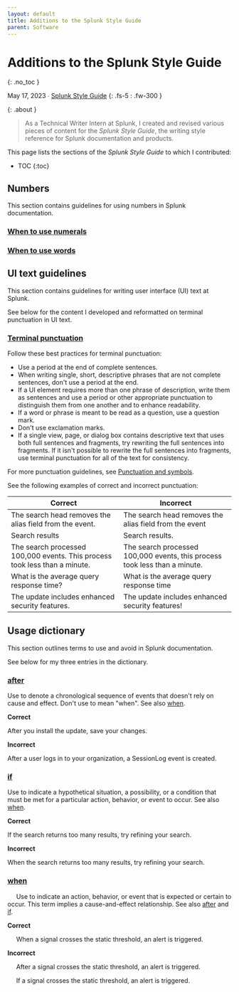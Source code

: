 ```yaml
---
layout: default
title: Additions to the Splunk Style Guide
parent: Software
---
```


# Additions to the Splunk Style Guide
{: .no_toc }

May 17, 2023 ∙ [Splunk Style Guide](https://docs.splunk.com/Documentation/StyleGuide/current/StyleGuide/Howtouse)
{: .fs-5 : .fw-300 }

{:  .about }
> As a Technical Writer Intern at Splunk, I created and revised various pieces of content for the _Splunk Style Guide_, the writing style reference for Splunk documentation and products.

This page lists the sections of the _Splunk Style Guide_ to which I contributed:

- TOC
{:toc}

## Numbers

This section contains guidelines for using numbers in Splunk documentation.

### [When to use numerals]()

### [When to use words]()

## UI text guidelines

This section contains guidelines for writing user interface (UI) text at Splunk.

See below for the content I developed and reformatted on terminal punctuation in UI text.

### [Terminal punctuation](https://docs.splunk.com/Documentation/StyleGuide/current/StyleGuide/UIGuidelines#Terminal_punctuation)

Follow these best practices for terminal punctuation:

*   Use a period at the end of complete sentences.
*   When writing single, short, descriptive phrases that are not complete sentences, don't use a period at the end.
*   If a UI element requires more than one phrase of description, write them as sentences and use a period or other appropriate punctuation to distinguish them from one another and to enhance readability.
*   If a word or phrase is meant to be read as a question, use a question mark.
*   Don't use exclamation marks.
*   If a single view, page, or dialog box contains descriptive text that uses both full sentences and fragments, try rewriting the full sentences into fragments. If it isn't possible to rewrite the full sentences into fragments, use terminal punctuation for all of the text for consistency.

For more punctuation guidelines, see [Punctuation and symbols](http://docs.splunk.com/Documentation/StyleGuide/current/StyleGuide/Showingsymbolsintext).

See the following examples of correct and incorrect punctuation:

| Correct | Incorrect |
| --- | --- |
| The search head removes the alias field from the event. | The search head removes the alias field from the event |
| Search results | Search results. |
| The search processed 100,000 events. This process took less than a minute. | The search processed 100,000 events, this process took less than a minute. |
| What is the average query response time? | What is the average query response time |
| The update includes enhanced security features. | The update includes enhanced security features! |

## Usage dictionary

This section outlines terms to use and avoid in Splunk documentation.

See below for my three entries in the dictionary.

### [after](https://docs.splunk.com/Documentation/StyleGuide/current/StyleGuide/Usagedictionary#A)

  Use to denote a chronological sequence of events that doesn't rely on cause and effect. Don't use to mean "when". See also [when](http://docs.splunk.com/Documentation/StyleGuide/current/StyleGuide/Usagedictionary#W).

  **Correct**

  After you install the update, save your changes.

  **Incorrect**
  
  After a user logs in to your organization, a SessionLog event is created.

### [if](https://docs.splunk.com/Documentation/StyleGuide/current/StyleGuide/Usagedictionary#I)

  Use to indicate a hypothetical situation, a possibility, or a condition that must be met for a particular action, behavior, or event to occur. See also [when](http://docs.splunk.com/Documentation/StyleGuide/current/StyleGuide/Usagedictionary#W).

  **Correct**

  If the search returns too many results, try refining your search.

  **Incorrect**

  When the search returns too many results, try refining your search.

### [when](http://docs.splunk.com/Documentation/StyleGuide/current/StyleGuide/Usagedictionary#W)

     Use to indicate an action, behavior, or event that is expected or certain to occur. This term implies a cause-and-effect relationship. See also [after](http://docs.splunk.com/Documentation/StyleGuide/current/StyleGuide/Usagedictionary#A) and [if](http://docs.splunk.com/Documentation/StyleGuide/current/StyleGuide/Usagedictionary#I).

 **Correct**

     When a signal crosses the static threshold, an alert is triggered.

 **Incorrect**

     After a signal crosses the static threshold, an alert is triggered.

     If a signal crosses the static threshold, an alert is triggered.
